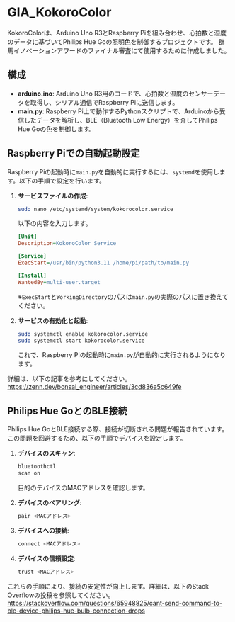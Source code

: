 # GIA_KokoroColor

KokoroColorは、Arduino Uno R3とRaspberry Piを組み合わせ、心拍数と湿度のデータに基づいてPhilips Hue Goの照明色を制御するプロジェクトです。
群馬イノベーションアワードのファイナル審査にて使用するために作成しました。

## 構成

- **arduino.ino**: Arduino Uno R3用のコードで、心拍数と湿度のセンサーデータを取得し、シリアル通信でRaspberry Piに送信します。
- **main.py**: Raspberry Pi上で動作するPythonスクリプトで、Arduinoから受信したデータを解析し、BLE（Bluetooth Low Energy）を介してPhilips Hue Goの色を制御します。

## Raspberry Piでの自動起動設定

Raspberry Piの起動時に`main.py`を自動的に実行するには、`systemd`を使用します。以下の手順で設定を行います。

1. **サービスファイルの作成**:
   ```bash
   sudo nano /etc/systemd/system/kokorocolor.service
   ```
   以下の内容を入力します。
   ```ini
   [Unit]
   Description=KokoroColor Service

   [Service]
   ExecStart=/usr/bin/python3.11 /home/pi/path/to/main.py

   [Install]
   WantedBy=multi-user.target
   ```
   ※`ExecStart`と`WorkingDirectory`のパスは`main.py`の実際のパスに置き換えてください。

2. **サービスの有効化と起動**:
   ```bash
   sudo systemctl enable kokorocolor.service
   sudo systemctl start kokorocolor.service
   ```
   これで、Raspberry Piの起動時に`main.py`が自動的に実行されるようになります。

詳細は、以下の記事を参考にしてください。
https://zenn.dev/bonsai_engineer/articles/3cd836a5c649fe


## Philips Hue GoとのBLE接続

Philips Hue GoとBLE接続する際、接続が切断される問題が報告されています。この問題を回避するため、以下の手順でデバイスを設定します。

1. **デバイスのスキャン**:
   ```bash
   bluetoothctl
   scan on
   ```
   目的のデバイスのMACアドレスを確認します。

2. **デバイスのペアリング**:
   ```bash
   pair <MACアドレス>
   ```

3. **デバイスへの接続**:
   ```bash
   connect <MACアドレス>
   ```

4. **デバイスの信頼設定**:
   ```bash
   trust <MACアドレス>
   ```

これらの手順により、接続の安定性が向上します。詳細は、以下のStack Overflowの投稿を参照してください。
https://stackoverflow.com/questions/65948825/cant-send-command-to-ble-device-philips-hue-bulb-connection-drops
